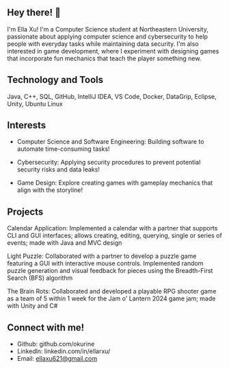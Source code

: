 ## Hey there! 👋
I'm Ella Xu! I'm a Computer Science student at Northeastern University, passionate about applying computer science and cybersecurity to help people with everyday tasks while maintaining data security. I'm also interested in game development, where I experiment with designing games that incorporate fun mechanics that teach the player something new.

## Technology and Tools

Java, C++, SQL, GitHub, IntelliJ IDEA, VS Code, Docker, DataGrip, Eclipse, Unity, Ubuntu Linux 

## Interests
* Computer Science and Software Engineering: Building software to automate time-consuming tasks!
  
* Cybersecurity: Applying security procedures to prevent potential security risks and data leaks!
  
* Game Design: Explore creating games with gameplay mechanics that align with the storyline!

## Projects
Calendar Application: Implemented a calendar with a partner that supports CLI and GUI interfaces; allows creating, editing, querying, single or series of events; made with Java and MVC design <br>

Light Puzzle: Collaborated with a partner to develop a puzzle game featuring a GUI with interactive mouse controls. Implemented random puzzle generation and visual feedback for pieces using the Breadth-First Search (BFS) algorithm <br>

The Brain Rots: Collaborated and developed a playable RPG shooter game as a team of 5 within 1 week for the Jam o' Lantern 2024 game jam; made with Unity and C#

## Connect with me! 
* Github: github.com/okurine
* Linkedln: linkedin.com/in/ellarxu/
* Email: ellaxu621@gmail.com
<!--
**okurine/okurine** is a ✨ _special_ ✨ repository because its `README.md` (this file) appears on your GitHub profile.

Here are some ideas to get you started:

- 🔭 I’m currently working on ...
- 🌱 I’m currently learning ...
- 👯 I’m looking to collaborate on ...
- 🤔 I’m looking for help with ...
- 💬 Ask me about ...
- 📫 How to reach me: xu.ell@northeastern.edu
- 😄 Pronouns: She/Her/Hers
- ⚡ Fun fact: I have a plant named Alexander the Great
-->
